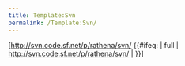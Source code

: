 ```yaml
---
title: Template:Svn
permalink: /Template:Svn/
---
```


\[<http://svn.code.sf.net/p/rathena/svn/> {{\#ifeq: | full | <http://svn.code.sf.net/p/rathena/svn/> | }}\]<noinclude> </noinclude>